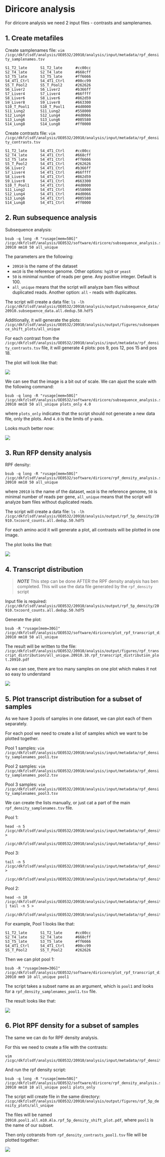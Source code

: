 # Diricore analysis

For diricore analysis we need 2 input files - contrasts and samplenames.

## 1. Create metafiles

Create samplenames file: `vim /icgc/dkfzlsdf/analysis/OE0532/20910/analysis/input/metadata/rpf_density_samplenames.tsv`

```
S1_T2_late      S1_T2_late      #cc00cc
S2_T4_late      S2_T4_late      #668cff
S3_T5_late      S3_T5_late      #ff6666
S4_4T1_Ctrl     S4_4T1_Ctrl     #00cc99
S5_T_Pool2      S5_T_Pool2      #262626
S6_Liver2       S6_Liver2       #b366ff
S7_Liver4       S7_Liver4       #66ffff
S8_Liver6       S8_Liver6       #862d59
S9_Liver8       S9_Liver8       #663300
S10_T_Pool1     S10_T_Pool1     #4d0000
S11_Lung2       S11_Lung2       #558000
S12_Lung4       S12_Lung4       #4d0066
S13_Lung6       S13_Lung6       #005580
S14_Lung8       S14_Lung8       #ff0000
```

Create contrasts file: `vim /icgc/dkfzlsdf/analysis/OE0532/20910/analysis/input/metadata/rpf_density_contrasts.tsv`

```
S1_T2_late      S4_4T1_Ctrl     #cc00cc
S2_T4_late      S4_4T1_Ctrl     #668cff
S3_T5_late      S4_4T1_Ctrl     #ff6666
S5_T_Pool2      S4_4T1_Ctrl     #262626
S6_Liver2       S4_4T1_Ctrl     #b366ff
S7_Liver4       S4_4T1_Ctrl     #66ffff
S8_Liver6       S4_4T1_Ctrl     #862d59
S9_Liver8       S4_4T1_Ctrl     #663300
S10_T_Pool1     S4_4T1_Ctrl     #4d0000
S11_Lung2       S4_4T1_Ctrl     #558000
S12_Lung4       S4_4T1_Ctrl     #4d0066
S13_Lung6       S4_4T1_Ctrl     #005580
S14_Lung8       S4_4T1_Ctrl     #ff0000
```

## 2. Run subsequence analysis

Subsequence analysis:  

```
bsub -q long -R "rusage[mem=50G]" /icgc/dkfzlsdf/analysis/OE0532/software/diricore/subsequence_analysis.sh 20910 mm10 50 all_unique
``` 
The parameters are the following:
* `20910` is the name of the dataset
* `mm10` is the reference genome. Other options: `hg19` or `yeast`
* `50` is minimal number of reads per gene. Any positive integer. Default is 100. 
* `all_unique` means that the script will analyze bam files without duplicated reads. Another option: `all` - reads with duplicates.

The script will create a data file: `ls -lh /icgc/dkfzlsdf/analysis/OE0532/20910/analysis/output/subsequence_data/20910.subsequence_data.all.dedup.50.hdf5`

Additionally, it will generate the plots: `/icgc/dkfzlsdf/analysis/OE0532/20910/analysis/output/figures/subsequence_shift_plots/all_unique`

For each contrast from the `/icgc/dkfzlsdf/analysis/OE0532/20910/analysis/input/metadata/rpf_density_contrasts.tsv` file, it will generate 4 plots: pos 9, pos 12, pos 15 and pos 18. 

The plot will look like that:

![](/pics/diricore_1.png)

We can see that the image is a bit out of scale. We can ajust the scale with the following command: 

```
bsub -q long -R "rusage[mem=50G]" /icgc/dkfzlsdf/analysis/OE0532/software/diricore/subsequence_analysis.sh 20910 mm10 50 all_unique plots_only 4.0
```

where `plots_only` indicates that the script should not generate a new data file, only the plots. And `4.0` is the limits of y-axis. 

Looks much better now:

![](/pics/diricore_2.png)

## 3. Run RFP density analysis

RPF density: 

```
bsub -q long -R "rusage[mem=50G]" /icgc/dkfzlsdf/analysis/OE0532/software/diricore/rpf_density_analysis.sh 20910 mm10 50 all_unique
``` 

where `20910` is the name of the dataset, `mm10` is the reference genome, `50` is minimal number of reads per gene, `all_unique` means that the script will analyze bam files without duplicated reads.

The script will create a data file: `ls -lh /icgc/dkfzlsdf/analysis/OE0532/20910/analysis/output/rpf_5p_density/20910.txcoord_counts.all.dedup.50.hdf5`

For each amino acid it will generate a plot, all contrasts will be plotted in one image. 

The plot looks like that:

![](/pics/diricore_3.png)


## 4. Transcript distribution 

>**_NOTE_** This step can be done AFTER the RPF density analysis has ben completed. This will use the data file generated by the `rpf_density` script

Input file is required: `/icgc/dkfzlsdf/analysis/OE0532/20910/analysis/output/rpf_5p_density/20910.txcoord_counts.all.dedup.50.hdf5`

Generate the plot: 

```
bsub -R "rusage[mem=30G]" /icgc/dkfzlsdf/analysis/OE0532/software/diricore/plot_rpf_transcript_distribution.sh 20910 mm10 50 all_unique
```

The result will be written to the file: `/icgc/dkfzlsdf/analysis/OE0532/20910/analysis/output/figures/rpf_transcript_distribution/all_unique.20910.10.rpf_transcript_distribution_plot.20910.pdf`

As we can see, there are too many samples on one plot which makes it not so easy to understand

![](/pics/diricore_4.png)

## 5. Plot transcript distribution for a subset of samples

As we have 3 pools of samples in one dataset, we can plot each of them separately.

For each pool we need to create a list of samples which we want to be plotted together. 

Pool 1 samples: `vim /icgc/dkfzlsdf/analysis/OE0532/20910/analysis/input/metadata/rpf_density_samplenames_pool1.tsv`

Pool 2 samples: `vim /icgc/dkfzlsdf/analysis/OE0532/20910/analysis/input/metadata/rpf_density_samplenames_pool2.tsv`

Pool 3 samples: `vim /icgc/dkfzlsdf/analysis/OE0532/20910/analysis/input/metadata/rpf_density_samplenames_pool3.tsv`

We can create the lists manually, or just cat a part of the main `rpf_density_samplenames.tsv` file.

Pool 1: 

```
head -n 5 /icgc/dkfzlsdf/analysis/OE0532/20910/analysis/input/metadata/rpf_density_samplenames.tsv > 
          /icgc/dkfzlsdf/analysis/OE0532/20910/analysis/input/metadata/rpf_density_samplenames_pool1.tsv
```

Pool 3: 

```
tail -n 5 /icgc/dkfzlsdf/analysis/OE0532/20910/analysis/input/metadata/rpf_density_samplenames.tsv > 
          /icgc/dkfzlsdf/analysis/OE0532/20910/analysis/input/metadata/rpf_density_samplenames_pool3.tsv
```

Pool 2: 

```
head -n 10 /icgc/dkfzlsdf/analysis/OE0532/20910/analysis/input/metadata/rpf_density_samplenames.tsv | tail -n 5 > 
           /icgc/dkfzlsdf/analysis/OE0532/20910/analysis/input/metadata/rpf_density_samplenames_pool2.tsv
```

For example, Pool 1 looks like that: 

```
S1_T2_late      S1_T2_late      #cc00cc
S2_T4_late      S2_T4_late      #668cff
S3_T5_late      S3_T5_late      #ff6666
S4_4T1_Ctrl     S4_4T1_Ctrl     #00cc99
S5_T_Pool2      S5_T_Pool2      #262626
```

Then we can plot pool 1: 

```
bsub -R "rusage[mem=30G]" /icgc/dkfzlsdf/analysis/OE0532/software/diricore/plot_rpf_transcript_distribution.sh 20910 mm9 10 all_unique pool1
```

The script takes a subset name as an argument, which is `pool1` and looks for a `rpf_density_samplenames_pool1.tsv` file.

The result looks like that:

![](/pics/diricore_5.png)

## 6. Plot RPF density for a subset of samples

The same we can do for RPF density analysis. 

For this we need to create a file with the contrasts:

```
vim /icgc/dkfzlsdf/analysis/OE0532/20910/analysis/input/metadata/rpf_density_contrasts_pool1.tsv
```

And run the rpf density script: 

```
bsub -q long -R "rusage[mem=50G]" /icgc/dkfzlsdf/analysis/OE0532/software/diricore/rpf_density_analysis.sh 20910 mm10 10 all_unique pool1 plots_only
```

The script will create file in the same directory: `/icgc/dkfzlsdf/analysis/OE0532/20910/analysis/output/figures/rpf_5p_density_plots/all_unique`

The files will be named `20910.pool1.all.m10.Ala.rpf_5p_density_shift_plot.pdf`, where `pool1` is the name of our subset. 

Then only cotransts from `rpf_density_contrasts_pool1.tsv` file will be plotted together:

![](/pics/diricore_6.png)
